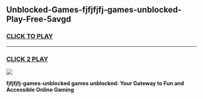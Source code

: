 
## Unblocked-Games-fjfjfjfj-games-unblocked-Play-Free-5avgd
<h3>
<a href="https://premium76.site?title=fjfjfjfj-games-unblocked&ref=23A">CLICK TO PLAY</a></h3>
<hr>

<h3>
<a href="https://premium76.site?title=fjfjfjfj-games-unblocked&ref=23A">CLICK 2 PLAY</a>
  
</h3>

<a href="https://premium76.site?title=fjfjfjfj-games-unblocked&ref=23A"><img src="https://clearcache.store/games.png"></a>


**fjfjfjfj-games-unblocked games unblocked: Your Gateway to Fun and Accessible Online Gaming**
